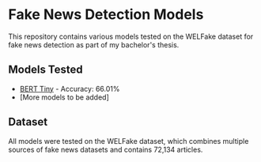 # Fake News Detection Models

This repository contains various models tested on the WELFake dataset for fake news detection as part of my bachelor's thesis.

## Models Tested

- [BERT Tiny](bert_tiny.md) - Accuracy: 66.01%
- [More models to be added]

## Dataset

All models were tested on the WELFake dataset, which combines multiple sources of fake news datasets and contains 72,134 articles.
